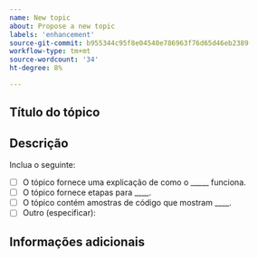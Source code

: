 ```yaml
---
name: New topic
about: Propose a new topic
labels: 'enhancement'
source-git-commit: b955344c95f8e04540e786963f76d65d46eb2389
workflow-type: tm+mt
source-wordcount: '34'
ht-degree: 8%

---
```



## Título do tópico

## Descrição

<!-- (REQUIRED) Describe the new content. Provide as much detail and as many resources as you can. -->

Inclua o seguinte:

- [ ] O tópico fornece uma explicação de como o _____ funciona.
- [ ] O tópico fornece etapas para ____.
- [ ] O tópico contém amostras de código que mostram ____.
- [ ] Outro (especificar):

## Informações adicionais

<!-- Thank you for taking the time to report the issue. -->
